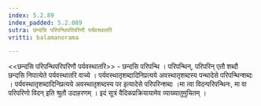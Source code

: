 ```yaml
---
index: 5.2.89
index_padded: 5.2.089
sutra: छन्दसि परिपन्थिपरिपरिणौ पर्यवस्थातरि
vritti: balamanorama

---
```

<<छन्दसि परिपन्थिपरिपरिणौ पर्यवस्थातरि>> - छन्दसि परिपन्थि । परिपन्थिन्, परिपरिन् एतौ शब्दौ छन्दसि निपात्येते पर्यवस्थातरि वाच्ये । पर्यवस्थातृशब्दादिनिप्रत्यये अवस्थातृशब्दस्य पन्थादेसे परिपन्थिन्शब्दः । पर्यवस्थातृशब्दादिनिप्रत्यये अवस्थातृशब्दस्य पर इत्यादेसे परिपरिन्शब्दः ।मा त्वा विदन्परिपन्थिनः, मा वा परिपरिणो विदन् इति श्रुतौ उदाहरणम् । इदं सूत्रं वैदिकप्रक्रियायामेव व्याख्यातुमुचितम् । 